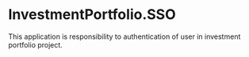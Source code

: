 # InvestmentPortfolio.SSO
This application is responsibility to authentication of user in investment portfolio project.
